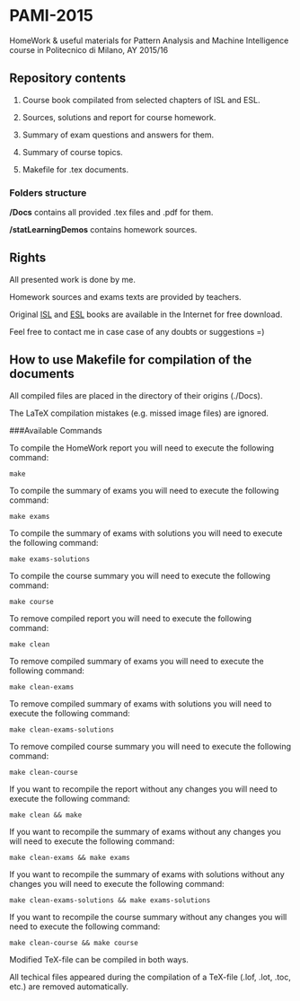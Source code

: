 # PAMI-2015
HomeWork &amp; useful materials for Pattern Analysis and Machine Intelligence course in Politecnico di Milano, AY 2015/16


## Repository contents
1) Course book compilated from selected chapters of ISL and ESL.

2) Sources, solutions and report for course homework.

3) Summary of exam questions and answers for them.

4) Summary of course topics.

5) Makefile for .tex documents.

### Folders structure
**/Docs** contains all provided .tex files and .pdf for them.

**/statLearningDemos** contains homework sources.


## Rights
All presented work is done by me. 

Homework sources and exams texts are provided by teachers.

Original [ISL](http://www.springer.com/it/book/9781461471370) and [ESL](http://www.springer.com/it/book/9780387848570) books are available in the Internet for free download.

Feel free to contact me in case case of any doubts or suggestions =)


## How to use Makefile for compilation of the documents
All compiled files are placed in the directory of their origins (./Docs). 

The LaTeX compilation mistakes (e.g. missed image files) are ignored.

###Available Commands

To compile the HomeWork report you will need to execute the following command:
```
make
```

To compile the summary of exams you will need to execute the following command:
```
make exams
```

To compile the summary of exams with solutions you will need to execute the following command:
```
make exams-solutions
```

To compile the course summary you will need to execute the following command:
```
make course
```

To remove compiled report you will need to execute the following command:
```
make clean
```

To remove compiled summary of exams you will need to execute the following command:
```
make clean-exams
```

To remove compiled summary of exams with solutions you will need to execute the following command:
```
make clean-exams-solutions
```

To remove compiled course summary you will need to execute the following command:
```
make clean-course
```

If you want to recompile the report without any changes you will need to execute the following command:
```
make clean && make
```

If you want to recompile the summary of exams without any changes you will need to execute the following command:
```
make clean-exams && make exams
```

If you want to recompile the summary of exams with solutions without any changes you will need to execute the following command:
```
make clean-exams-solutions && make exams-solutions
```

If you want to recompile the course summary without any changes you will need to execute the following command:
```
make clean-course && make course
```

Modified TeX-file can be compiled in both ways.

All techical files appeared during the compilation of a TeX-file (.lof, .lot, .toc, etc.) are removed automatically.
